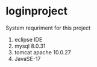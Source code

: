 # loginproject
System requriment for this project
1. eclipse IDE
2. mysql 8.0.31
3. tomcat apache 10.0.27
4. JavaSE-17 
